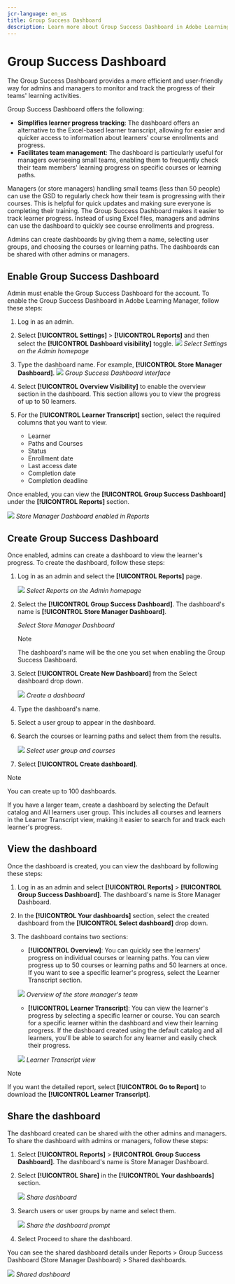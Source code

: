 ```yaml
---
jcr-language: en_us
title: Group Success Dashboard
description: Learn more about Group Success Dashboard in Adobe Learning Manager
---
```

# Group Success Dashboard

The Group Success Dashboard provides a more efficient and user-friendly way for admins and managers to monitor and track the progress of their teams' learning activities.

Group Success Dashboard offers the following:

* **Simplifies learner progress tracking**: The dashboard offers an alternative to the Excel-based learner transcript, allowing for easier and quicker access to information about learners' course enrollments and progress. 
* **Facilitates team management**: The dashboard is particularly useful for managers overseeing small teams, enabling them to frequently check their team members' learning progress on specific courses or learning paths.

Managers (or store managers) handling small teams (less than 50 people) can use the GSD to regularly check how their team is progressing with their courses. This is helpful for quick updates and making sure everyone is completing their training.
The Group Success Dashboard makes it easier to track learner progress. Instead of using Excel files, managers and admins can use the dashboard to quickly see course enrollments and progress.

Admins can create dashboards by giving them a name, selecting user groups, and choosing the courses or learning paths. The dashboards can be shared with other admins or managers.

## Enable Group Success Dashboard

Admin must enable the Group Success Dashboard for the account. To enable the Group Success Dashboard in Adobe Learning Manager, follow these steps:

1. Log in as an admin.
2. Select **[!UICONTROL Settings]** > **[!UICONTROL Reports]** and then select the **[!UICONTROL Dashboard visibility]** toggle.
   ![](assets/go-to-settings.png)
   _Select Settings on the Admin homepage_
3. Type the dashboard name. For example, **[!UICONTROL Store Manager Dashboard]**. 
   ![](assets/enable-gsd.png)
   _Group Success Dashboard interface_
4. Select **[!UICONTROL Overview Visibility]** to enable the overview section in the dashboard. This section allows you to view the progress of up to 50 learners. 
5. For the **[!UICONTROL Learner Transcript]** section, select the required columns that you want to view.

   * Learner
   * Paths and Courses
   * Status
   * Enrollment date
   * Last access date
   * Completion date
   * Completion deadline

Once enabled, you can view the **[!UICONTROL Group Success Dashboard]** under the **[!UICONTROL Reports]** section. 

![](assets/team-gsd-dashboard.png)
_Store Manager Dashboard enabled in Reports_

## Create Group Success Dashboard

Once enabled, admins can create a dashboard to view the learner's progress. To create the dashboard, follow these steps:

1. Log in as an admin and select the **[!UICONTROL Reports]** page.
 
   ![](assets/go-to-reports.png)
   _Select Reports on the Admin homepage_

2. Select the **[!UICONTROL Group Success Dashboard]**. The dashboard's name is **[!UICONTROL Store Manager Dashboard]**. 
 
   _Select Store Manager Dashboard_

   >[!NOTE]
   >
   >The dashboard's name will be the one you set when enabling the Group Success Dashboard.

3. Select **[!UICONTROL Create New Dashboard]** from the Select dashboard drop down.
 
   ![](assets/create-gsd-1.png)
   _Create a dashboard_

4. Type the dashboard's name.
5. Select a user group to appear in the dashboard.
6. Search the courses or learning paths and select them from the results.
 
   ![](assets/create-gsd.png)
   _Select user group and courses_

7. Select **[!UICONTROL Create dashboard]**. 

>[!NOTE]
>
>You can create up to 100 dashboards. 

If you have a larger team, create a dashboard by selecting the Default catalog and All learners user group. This includes all courses and learners in the Learner Transcript view, making it easier to search for and track each learner's progress.

## View the dashboard

Once the dashboard is created, you can view the dashboard by following these steps:

1. Log in as an admin and select **[!UICONTROL Reports]** > **[!UICONTROL Group Success Dashboard]**. The dashboard's name is Store Manager Dashboard. 
2. In the **[!UICONTROL Your dashboards]** section, select the created dashboard from the **[!UICONTROL Select dashboard]** drop down. 
3. The dashboard contains two sections:
   * **[!UICONTROL Overview]**: You can quickly see the learners' progress on individual courses or learning paths. You can view progress up to 50 courses or learning paths and 50 learners at once. If you want to see a specific learner's progress, select the Learner Transcript section.
 
   ![](assets/overview.png)
   _Overview of the store manager's team_
  
   * **[!UICONTROL Learner Transcript]**: You can view the learner's progress by selecting a specific learner or course.  You can search for a specific learner within the dashboard and view their learning progress. If the dashboard created using the default catalog and all learners, you'll be able to search for any learner and easily check their progress.

   ![](assets/learner-transcript.png)
    _Learner Transcript view_

>[!NOTE]
>
>If you want the detailed report, select **[!UICONTROL Go to Report]** to download the **[!UICONTROL Learner Transcript]**.

## Share the dashboard

The dashboard created can be shared with the other admins and managers. To share the dashboard with admins or managers, follow these steps:

1. Select **[!UICONTROL Reports]** > **[!UICONTROL Group Success Dashboard]**. The dashboard's name is Store Manager Dashboard. 
2. Select **[!UICONTROL Share]** in the **[!UICONTROL Your dashboards]** section. 
 
   ![](assets/share-dashboard.png)
   _Share dashboard_

3. Search users or user groups by name and select them.

   ![](assets/share-gsd.png) 
   _Share the dashboard prompt_

4. Select Proceed to share the dashboard.

You can see the shared dashboard details under Reports > Group Success Dashboard (Store Manager Dashboard) > Shared dashboards.
 
![](assets/shared-dashboard.png) 
_Shared dashboard_
